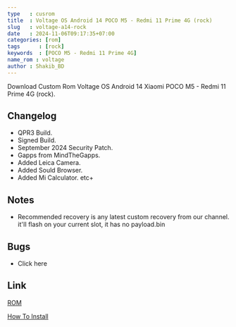 ```yaml
---
type   : cusrom
title  : Voltage OS Android 14 POCO M5 - Redmi 11 Prime 4G (rock)
slug   : voltage-a14-rock
date   : 2024-11-06T09:17:35+07:00
categories: [rom]
tags      : [rock]
keywords  : [POCO M5 - Redmi 11 Prime 4G]
name_rom : voltage
author : Shakib_BD
---
```


Download Custom Rom Voltage OS Android 14 Xiaomi POCO M5 - Redmi 11 Prime 4G (rock).


## Changelog
- QPR3 Build.
- Signed Build.
- September 2024 Security Patch.
- Gapps from MindTheGapps.
- Added Leica Camera.
- Added Sould Browser.
- Added Mi Calculator. etc+

## Notes
- Recommended recovery is any latest custom recovery from our channel. it'II flash on your current slot, it has no payload.bin

## Bugs
- Click here


## Link
[ROM](https://t.me/xiaomi_rock/170?single)

[How To Install](https://telegra.ph/Installation-Guide-03-18)

